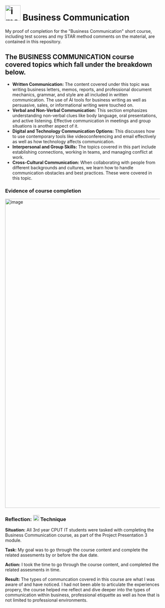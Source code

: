 # <img width="50" height="50" alt="image" src="https://github.com/user-attachments/assets/c6fa7e9b-0de8-445f-ae65-3dd6eb02f6c9" /> Business Communication
My proof of completion for the "Business Communication" short course, including test scores and my STAR method comments on the material, are contained in this repository.

## The BUSINESS COMMUNICATION course covered topics which fall under the breakdown below.
- **Written Communication:** The content covered under this topic was writing business letters, memos, reports, and professional document mechanics, grammar, and style are all included in written communication. The use of AI tools for business writing as well as persuasive, sales, or informational writing were touched on.
- **Verbal and Non-Verbal Communication:** This section emphasizes understanding non-verbal clues like body language, oral presentations, and active listening. Effective communication in meetings and group situations is another aspect of it. 
- **Digital and Technology Communication Options:** This discusses how to use contemporary tools like videoconferencing and email effectively as well as how technology affects communication. 
- **Interpersonal and Group Skills:** The topics covered in this part include establishing connections, working in teams, and managing conflict at work. 
- **Cross-Cultural Communication:** When collaborating with people from different backgrounds and cultures, we learn how to handle communication obstacles and best practices. These were covered in this topic.

### Evidence of course completion
<img width="1920" height="1008" alt="image" src="https://github.com/user-attachments/assets/38d5efe0-36d1-4f70-81e2-02a22735b71e" />

### Reflection: <img width="20" height="20" alt="image" src="https://github.com/user-attachments/assets/0a7d2c8b-6444-43b3-8d4a-be93c09e3d55" /> Technique
**Situation:** All 3rd year CPUT IT students were tasked with completing the Business Communication course, as part of the Project Presentation 3 module.

**Task:** My goal was to go through the course content and complete the related assesments by or before the due date.

**Action:** I took the time to go through the course content, and completed the related assesments in time.

**Result:** The types of communcation covered in this course are what I was aware of and have noticed. I had not been able to articulate the experiences propery, the course helped me reflect and dive deeper into the types of communication within business, professional etiquette as well as how that is not limited to professional environments.

